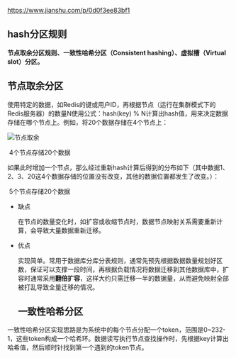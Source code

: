 https://www.jianshu.com/p/0d0f3ee83bf1

## hash分区规则

**节点取余分区规则、一致性哈希分区（Consistent hashing）、虚拟槽（Virtual slot）分区。**



## 节点取余分区

 使用特定的数据，如Redis的键或用户ID，再根据节点（运行在集群模式下的Redis服务器）的数量N使用公式：hash(key) % N计算出hash值，用来决定数据存储在哪个节点上。例如，将20个数据存储在4个节点上：

![节点取余](https://raw.githubusercontent.com/haochencheng/java-interview/master/pic/hash分区/节点取余分区1.png)

​													4个节点存储20个数据

如果此时增加一个节点，那么经过重新hash计算后得到的分布如下（其中数据1、2、3、20这4个数据存储的位置没有改变，其他的数据位置都发生了改变。）：





​													5个节点存储20个数据

- 缺点

  在节点的数量变化时，如扩容或收缩节点时，数据节点映射关系需要重新计算，会导致大量数据重新迁移。

- 优点

  实现简单。常用于数据库分库分表规则，通常先预先根据数据数量规划好区数，保证可以支撑一段时间，再根据负载情况将数据迁移到其他数据库中，扩容时通常采用**翻倍扩容**，这样大约只需迁移一半的数据量，从而避免映射全部被打乱导致全量迁移的情况。

  

  ## 一致性哈希分区

一致性哈希分区实现思路是为系统中的每个节点分配一个token，范围是0~232-1，这些token构成一个哈希环。数据读写执行节点查找操作时，先根据key计算出哈希值，然后顺时针找到第一个遇到的token节点。

